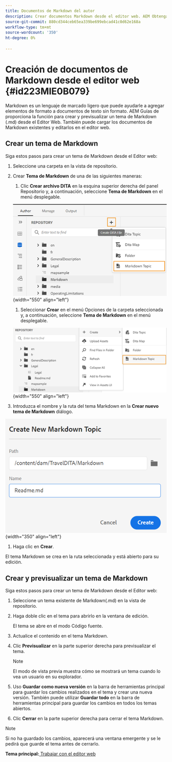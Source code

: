 ```yaml
---
title: Documentos de Markdown del autor
description: Crear documentos Markdown desde el editor web. AEM Obtenga información sobre cómo crear y previsualizar un tema de Markdown en las guías de la aplicación de.
source-git-commit: 880cd344ceb65ea339be699ebcad41c0d62e168a
workflow-type: tm+mt
source-wordcount: '350'
ht-degree: 0%

---
```


# Creación de documentos de Markdown desde el editor web {#id223MIE0B079}

Markdown es un lenguaje de marcado ligero que puede ayudarle a agregar elementos de formato a documentos de texto sin formato. AEM Guías de proporciona la función para crear y previsualizar un tema de Markdown \(.md\) desde el Editor Web. También puede cargar los documentos de Markdown existentes y editarlos en el editor web.

## Crear un tema de Markdown

Siga estos pasos para crear un tema de Markdown desde el Editor web:

1. Seleccione una carpeta en la vista de repositorio.
1. Crear **Tema de Markdown** de una de las siguientes maneras:
   1. Clic **Crear archivo DITA** en la esquina superior derecha del panel Repositorio y, a continuación, seleccione **Tema de Markdown** en el menú desplegable.

   ![](images/create-markdown-dita-topic.png){width="550" align="left"}

   1. Seleccionar **Crear** en el menú Opciones de la carpeta seleccionada y, a continuación, seleccione **Tema de Markdown** en el menú desplegable.

   ![](images/create-markdown-options-menu.png){width="550" align="left"}

1. Introduzca el nombre y la ruta del tema Markdown en la **Crear nuevo tema de Markdown** diálogo.

![](images/create-markdown-dialog.png){width="350" align="left"}

1. Haga clic en **Crear**.

El tema Markdown se crea en la ruta seleccionada y está abierto para su edición.

## Crear y previsualizar un tema de Markdown

Siga estos pasos para crear un tema de Markdown desde el Editor web:

1. Seleccione un tema existente de Markdown\(.md\) en la vista de repositorio.
1. Haga doble clic en el tema para abrirlo en la ventana de edición.

   El tema se abre en el modo Código fuente.

1. Actualice el contenido en el tema Markdown.
1. Clic **Previsualizar** en la parte superior derecha para previsualizar el tema.

   >[!NOTE]
   >
   > El modo de vista previa muestra cómo se mostrará un tema cuando lo vea un usuario en su explorador.

1. Uso **Guardar como nueva versión** en la barra de herramientas principal para guardar los cambios realizados en el tema y crear una nueva versión. También puede utilizar **Guardar todo** en la barra de herramientas principal para guardar los cambios en todos los temas abiertos.

1. Clic **Cerrar** en la parte superior derecha para cerrar el tema Markdown.

>[!NOTE]
>
> Si no ha guardado los cambios, aparecerá una ventana emergente y se le pedirá que guarde el tema antes de cerrarlo.

**Tema principal:**[ Trabajar con el editor web](web-editor.md)
